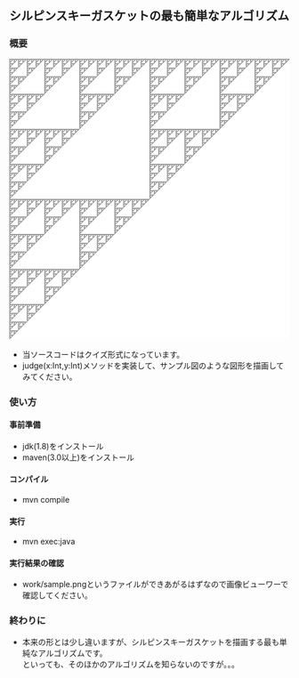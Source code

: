 ## シルピンスキーガスケットの最も簡単なアルゴリズム
### 概要
![サンプル図](./res/sample.png "サンプル")
- 当ソースコードはクイズ形式になっています。
- judge(x:Int,y:Int)メソッドを実装して、サンプル図のような図形を描画してみてください。  
### 使い方
#### 事前準備
- jdk(1.8)をインストール
- maven(3.0以上)をインストール
#### コンパイル
- mvn compile
#### 実行
- mvn exec:java
#### 実行結果の確認
- work/sample.pngというファイルができあがるはずなので画像ビューワーで確認してください。 
### 終わりに
- 本来の形とは少し違いますが、シルピンスキーガスケットを描画する最も単純なアルゴリズムです。  
といっても、そのほかのアルゴリズムを知らないのですが。。。   
